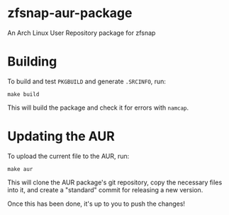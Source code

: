 # zfsnap-aur-package
An Arch Linux User Repository package for zfsnap

# Building
To build and test `PKGBUILD` and generate `.SRCINFO`, run:

```shell
make build
```

This will build the package and check it for errors with `namcap`.

# Updating the AUR
To upload the current file to the AUR, run:

```shell
make aur
```

This will clone the AUR package's git repository, copy the necessary files into
it, and create a "standard" commit for releasing a new version.

Once this has been done, it's up to you to push the changes!
